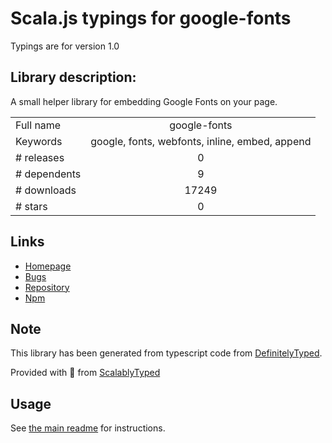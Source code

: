 
# Scala.js typings for google-fonts

Typings are for version 1.0

## Library description:
A small helper library for embedding Google Fonts on your page.

|                    |                 |
| ------------------ | :-------------: |
| Full name          | google-fonts |
| Keywords           | google, fonts, webfonts, inline, embed, append |
| # releases         | 0 |
| # dependents       | 9 |
| # downloads        | 17249 |
| # stars            | 0 |

## Links
- [Homepage](https://github.com/hughsk/google-fonts#readme)
- [Bugs](https://github.com/hughsk/google-fonts/issues)
- [Repository](https://github.com/hughsk/google-fonts)
- [Npm](https://www.npmjs.com/package/google-fonts)
    


## Note
This library has been generated from typescript code from [DefinitelyTyped](https://definitelytyped.org).

Provided with :purple_heart: from [ScalablyTyped](https://github.com/oyvindberg/ScalablyTyped)

## Usage
See [the main readme](../../readme.md) for instructions.


